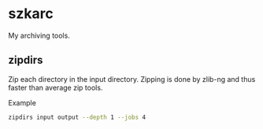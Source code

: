 # szkarc
My archiving tools.

## zipdirs
Zip each directory in the input directory.
Zipping is done by zlib-ng and thus faster than average zip tools.


Example
```sh
zipdirs input output --depth 1 --jobs 4
```
